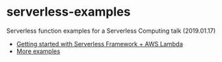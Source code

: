 # serverless-examples

Serverless function examples for a Serverless Computing talk (2019.01.17)

- [Getting started with Serverless Framework + AWS Lambda](https://serverless.com/framework/docs/providers/aws/guide/intro/)
- [More examples](https://github.com/serverless/examples)
